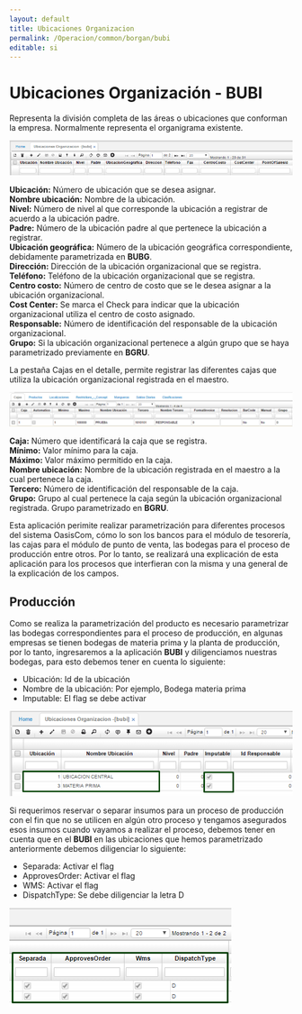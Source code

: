 ```yaml
---
layout: default
title: Ubicaciones Organizacion
permalink: /Operacion/common/borgan/bubi
editable: si
---
```


# Ubicaciones Organización - BUBI

Representa la división completa de las áreas o ubicaciones que conforman la empresa. Normalmente representa el organigrama existente.  

![](bubi3.png)

**Ubicación:** Número de ubicación que se desea asignar.  
**Nombre ubicación:** Nombre de la ubicación.  
**Nivel:** Número de nivel al que corresponde la ubicación a registrar de acuerdo a la ubicación padre.  
**Padre:** Número de la ubicación padre al que pertenece la ubicación a registrar.  
**Ubicación geográfica:** Número de la ubicación geográfica correspondiente, debidamente parametrizada en **BUBG**.  
**Dirección:** Dirección de la ubicación organizacional que se registra.  
**Teléfono:** Teléfono de la ubicación organizacional que se registra.  
**Centro costo:** Número de centro de costo que se le desea asignar a la ubicación organizacional.  
**Cost Center:** Se marca el Check para indicar que la ubicación organizacional utiliza el centro de costo asignado.  
**Responsable:** Número de identificación del responsable de la ubicación organizacional.  
**Grupo:** Si la ubicación organizacional pertenece a algún grupo que se haya parametrizado previamente en **BGRU**.  

La pestaña Cajas en el detalle, permite registrar las diferentes cajas que utiliza la ubicación organizacional registrada en el maestro.  

![](bubi4.png)

**Caja:** Número que identificará la caja que se registra.  
**Mínimo:** Valor mínimo para la caja.  
**Máximo:** Valor máximo permitido en la caja.  
**Nombre ubicación:** Nombre de la ubicación registrada en el maestro a la cual pertenece la caja.  
**Tercero:** Número de identificación del responsable de la caja.  
**Grupo:** Grupo al cual pertenece la caja según la ubicación organizacional registrada. Grupo parametrizado en **BGRU**.  

Esta aplicación perimite realizar parametrización para diferentes procesos del sistema OasisCom, cómo lo son los bancos para el módulo de tesorería, las cajas para el módulo de punto de venta, las bodegas para el proceso de producción entre otros. Por lo tanto, se realizará una explicación de esta aplicación para los procesos que interfieran con la misma y una general de la explicación de los campos.  

## Producción

Como se realiza la parametrización del producto es necesario parametrizar las bodegas correspondientes para el proceso de producción, en algunas empresas se tienen bodegas de materia prima y la planta de producción, por lo tanto, ingresaremos a la aplicación **BUBI** y diligenciamos nuestras bodegas, para esto debemos tener en cuenta lo siguiente:  

-	Ubicación: Id de la ubicación
-	Nombre de la ubicación: Por ejemplo, Bodega materia prima
-	Imputable: El flag se debe activar  


![](bubi1.png)


Si requerimos reservar o separar insumos para un proceso de producción con el fin que no se utilicen en algún otro proceso y tengamos asegurados esos insumos cuando vayamos a realizar el proceso, debemos tener en cuenta que en el **BUBI** en las ubicaciones que hemos parametrizado anteriormente debemos diligenciar lo siguiente:

-	Separada: Activar el flag
-	ApprovesOrder: Activar el flag
-	WMS: Activar el flag
-	DispatchType: Se debe diligenciar la letra D  


![](bubi2.png)








